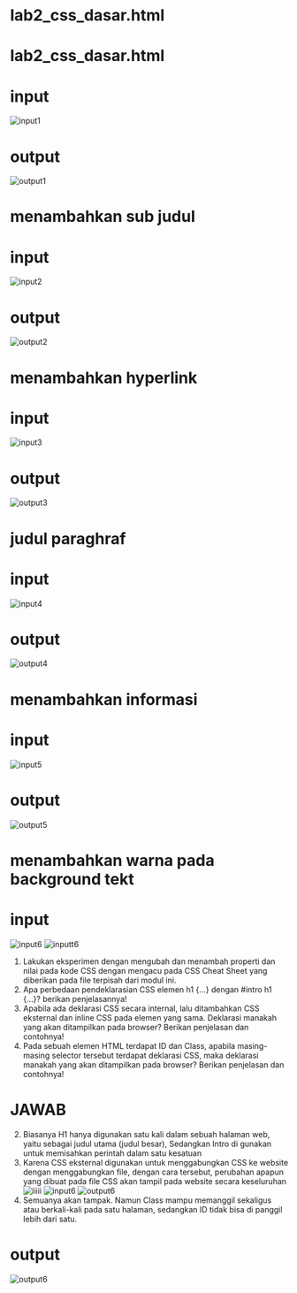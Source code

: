 # lab2_css_dasar.html
# lab2_css_dasar.html
# input
![input1](https://user-images.githubusercontent.com/56245966/113700451-0fc0ff00-9701-11eb-9618-e4e9cf9e87e4.png)
# output
![output1](https://user-images.githubusercontent.com/56245966/113700536-28311980-9701-11eb-940f-a48226a0fd47.png)

# menambahkan sub judul
# input
![input2](https://user-images.githubusercontent.com/56245966/113700679-56165e00-9701-11eb-8e4b-c91ab89d59b1.png)
# output
![output2](https://user-images.githubusercontent.com/56245966/113700729-6595a700-9701-11eb-8c17-4d28e97e641d.png)

# menambahkan hyperlink
# input
![input3](https://user-images.githubusercontent.com/56245966/113700888-98d83600-9701-11eb-9776-104a786a8f79.png)
# output
![output3](https://user-images.githubusercontent.com/56245966/113701020-c7eea780-9701-11eb-83d7-2076facfd333.png)

# judul paraghraf
# input
![input4](https://user-images.githubusercontent.com/56245966/113701115-ea80c080-9701-11eb-8a2c-ee56006892fe.png)
# output
![output4](https://user-images.githubusercontent.com/56245966/113701159-fa98a000-9701-11eb-88cd-0c43eb610d11.png)

# menambahkan informasi
# input
![input5](https://user-images.githubusercontent.com/56245966/113701297-287de480-9702-11eb-9b90-3e9c201867e0.png)
# output
![output5](https://user-images.githubusercontent.com/56245966/113701338-3af81e00-9702-11eb-82de-210298d1486c.png)

# menambahkan warna pada background tekt
# input
![input6](https://user-images.githubusercontent.com/56245966/113701992-1c465700-9703-11eb-9549-f094b89c4fdf.png)
![inputt6](https://user-images.githubusercontent.com/56245966/113701607-90ccc600-9702-11eb-8757-156cf90f5da3.png)


1. Lakukan eksperimen dengan mengubah dan menambah properti dan nilai pada kode CSS dengan mengacu pada CSS Cheat Sheet yang diberikan pada file terpisah dari modul ini.
2. Apa perbedaan pendeklarasian CSS elemen h1 {...} dengan #intro h1 {...}? berikan penjelasannya!
3. Apabila ada deklarasi CSS secara internal, lalu ditambahkan CSS eksternal dan inline CSS pada elemen yang sama. Deklarasi manakah yang akan ditampilkan pada browser? Berikan penjelasan dan contohnya!
4. Pada sebuah elemen HTML terdapat ID dan Class, apabila masing-masing selector tersebut terdapat deklarasi CSS, maka deklarasi manakah yang akan ditampilkan pada browser? Berikan penjelasan dan contohnya!

# JAWAB

2. Biasanya H1 hanya digunakan satu kali dalam sebuah halaman web, yaitu sebagai judul utama (judul besar), Sedangkan Intro di gunakan untuk memisahkan perintah dalam satu kesatuan
3. Karena CSS eksternal digunakan untuk menggabungkan CSS ke website dengan menggabungkan file, dengan cara tersebut, perubahan apapun yang dibuat pada file CSS akan tampil pada website secara keseluruhan
![iiiii](https://user-images.githubusercontent.com/56245966/113702808-36346980-9704-11eb-86dc-e97593dbb7d4.png)
![input6](https://user-images.githubusercontent.com/56245966/113702826-3cc2e100-9704-11eb-983d-ea9d791f824e.png)
![output6](https://user-images.githubusercontent.com/56245966/113702999-73006080-9704-11eb-85ff-b3b37bc2f8aa.png)
4. Semuanya akan tampak. Namun Class mampu memanggil sekaligus atau berkali-kali pada satu halaman, sedangkan ID tidak bisa di panggil lebih dari satu.
# output
![output6](https://user-images.githubusercontent.com/56245966/113701664-a17d3c00-9702-11eb-9774-ef6fe4feeed1.png)
